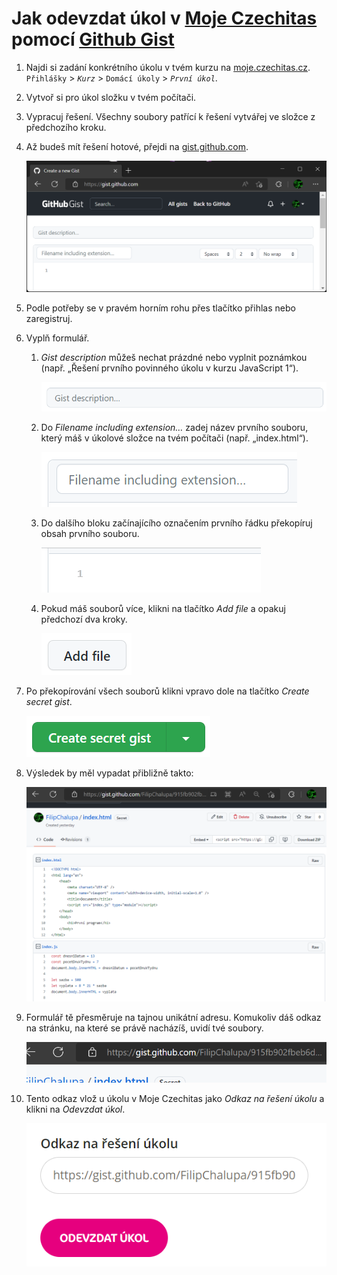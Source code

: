 # Jak odevzdat úkol v [Moje Czechitas](https://moje.czechitas.cz/) pomocí [Github Gist](https://gist.github.com/)

1. Najdi si zadání konkrétního úkolu v tvém kurzu na [moje.czechitas.cz](https://moje.czechitas.cz/). `Přihlášky` > _`Kurz`_ > `Domácí úkoly` > _`První úkol`_.

1. Vytvoř si pro úkol složku v tvém počítači.

1. Vypracuj řešení. Všechny soubory patřící k řešení vytvářej ve složce z předchozího kroku.

1. Až budeš mít řešení hotové, přejdi na [gist.github.com](https://gist.github.com/).

   ![vzhled webu gist.github.com](snimky/gist.github.com.png)

1. Podle potřeby se v pravém horním rohu přes tlačítko přihlas nebo zaregistruj.
1. Vyplň formulář.

   1. _Gist description_ můžeš nechat prázdné nebo vyplnit poznámkou (např. „Řešení prvního povinného úkolu v kurzu JavaScript 1“).

      ![políčko pro popis](snimky/description.png)

   1. Do _Filename including extension…_ zadej název prvního souboru, který máš v úkolové složce na tvém počítači (např. „index.html“).

      ![název souboru](snimky/filename.png)

   1. Do dalšího bloku začínajícího označením prvního řádku překopíruj obsah prvního souboru.

      ![oblast pro kód](snimky/code.gif)

   1. Pokud máš souborů více, klikni na tlačítko _Add file_ a opakuj předchozí dva kroky.

      ![přidání souboru](snimky/add.png)

1. Po překopírování všech souborů klikni vpravo dole na tlačítko _Create secret gist_.

   ![vytvořit](snimky/create.png)

1. Výsledek by měl vypadat přibližně takto:

   ![výsledek](snimky/result.png)

1. Formulář tě přesměruje na tajnou unikátní adresu. Komukoliv dáš odkaz na stránku, na které se právě nacházíš, uvidí tvé soubory.

   ![url](snimky/url.png)

1. Tento odkaz vlož u úkolu v Moje Czechitas jako _Odkaz na řešení úkolu_ a klikni na _Odevzdat úkol_.

   ![odevzdat](snimky/handover.png)
